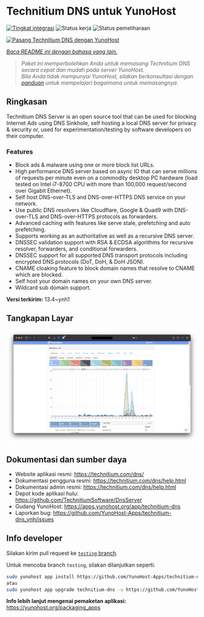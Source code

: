 <!--
N.B.: README ini dibuat secara otomatis oleh <https://github.com/YunoHost/apps/tree/master/tools/readme_generator>
Ini TIDAK boleh diedit dengan tangan.
-->

# Technitium DNS untuk YunoHost

[![Tingkat integrasi](https://apps.yunohost.org/badge/integration/technitium-dns)](https://ci-apps.yunohost.org/ci/apps/technitium-dns/)
![Status kerja](https://apps.yunohost.org/badge/state/technitium-dns)
![Status pemeliharaan](https://apps.yunohost.org/badge/maintained/technitium-dns)

[![Pasang Technitium DNS dengan YunoHost](https://install-app.yunohost.org/install-with-yunohost.svg)](https://install-app.yunohost.org/?app=technitium-dns)

*[Baca README ini dengan bahasa yang lain.](./ALL_README.md)*

> *Paket ini memperbolehkan Anda untuk memasang Technitium DNS secara cepat dan mudah pada server YunoHost.*  
> *Bila Anda tidak mempunyai YunoHost, silakan berkonsultasi dengan [panduan](https://yunohost.org/install) untuk mempelajari bagaimana untuk memasangnya.*

## Ringkasan

Technitium DNS Server is an open source tool that can be used for blocking Internet Ads using DNS Sinkhole, self hosting a local DNS server for privacy & security or, used for experimentation/testing by software developers on their computer.

### Features

- Block ads & malware using one or more block list URLs.
- High performance DNS server based on async IO that can serve millions of requests per minute even on a commodity desktop PC hardware (load tested on Intel i7-8700 CPU with more than 100,000 request/second over Gigabit Ethernet).
- Self host DNS-over-TLS and DNS-over-HTTPS DNS service on your network.
- Use public DNS resolvers like Cloudflare, Google & Quad9 with DNS-over-TLS and DNS-over-HTTPS protocols as forwarders.
- Advanced caching with features like serve stale, prefetching and auto prefetching.
- Supports working as an authoritative as well as a recursive DNS server.
- DNSSEC validation support with RSA & ECDSA algorithms for recursive resolver, forwarders, and conditional forwarders.
- DNSSEC support for all supported DNS transport protocols including encrypted DNS protocols (DoT, DoH, & DoH JSON).
- CNAME cloaking feature to block domain names that resolve to CNAME which are blocked.
- Self host your domain names on your own DNS server.
- Wildcard sub domain support.


**Versi terkirim:** 13.4~ynh1

## Tangkapan Layar

![Tangkapan Layar pada Technitium DNS](./doc/screenshots/screenshot.png)

## Dokumentasi dan sumber daya

- Website aplikasi resmi: <https://technitium.com/dns/>
- Dokumentasi pengguna resmi: <https://technitium.com/dns/help.html>
- Dokumentasi admin resmi: <https://technitium.com/dns/help.html>
- Depot kode aplikasi hulu: <https://github.com/TechnitiumSoftware/DnsServer>
- Gudang YunoHost: <https://apps.yunohost.org/app/technitium-dns>
- Laporkan bug: <https://github.com/YunoHost-Apps/technitium-dns_ynh/issues>

## Info developer

Silakan kirim pull request ke [`testing` branch](https://github.com/YunoHost-Apps/technitium-dns_ynh/tree/testing).

Untuk mencoba branch `testing`, silakan dilanjutkan seperti:

```bash
sudo yunohost app install https://github.com/YunoHost-Apps/technitium-dns_ynh/tree/testing --debug
atau
sudo yunohost app upgrade technitium-dns -u https://github.com/YunoHost-Apps/technitium-dns_ynh/tree/testing --debug
```

**Info lebih lanjut mengenai pemaketan aplikasi:** <https://yunohost.org/packaging_apps>
